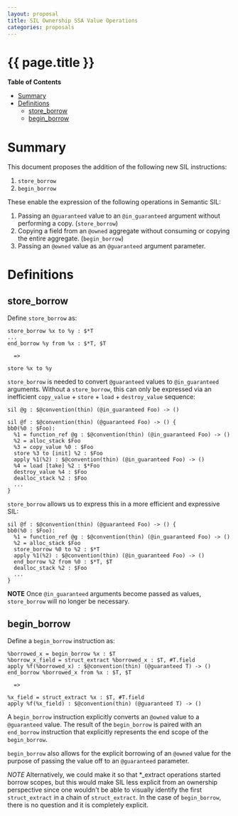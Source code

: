 ```yaml
---
layout: proposal
title: SIL Ownership SSA Value Operations
categories: proposals
---
```


# {{ page.title }}

<!-- markdown-toc start - Don't edit this section. Run M-x markdown-toc-generate-toc again -->
**Table of Contents**

- [Summary](#summary)
- [Definitions](#definitions)
    - [store_borrow](#storeborrow)
    - [begin_borrow](#beginborrow)

<!-- markdown-toc end -->

# Summary

This document proposes the addition of the following new SIL instructions:

1. `store_borrow`
2. `begin_borrow`

These enable the expression of the following operations in Semantic SIL:

1. Passing an `@guaranteed` value to an `@in_guaranteed` argument without
   performing a copy. (`store_borrow`)
2. Copying a field from an `@owned` aggregate without consuming or copying the entire
   aggregate. (`begin_borrow`)
3. Passing an `@owned` value as an `@guaranteed` argument parameter.

# Definitions

## store_borrow

Define `store_borrow` as:

    store_borrow %x to %y : $*T
    ...
    end_borrow %y from %x : $*T, $T

      =>

    store %x to %y

`store_borrow` is needed to convert `@guaranteed` values to `@in_guaranteed`
arguments. Without a `store_borrow`, this can only be expressed via an
inefficient `copy_value` + `store` + `load` + `destroy_value` sequence:

    sil @g : $@convention(thin) (@in_guaranteed Foo) -> ()

    sil @f : $@convention(thin) (@guaranteed Foo) -> () {
    bb0(%0 : $Foo):
      %1 = function_ref @g : $@convention(thin) (@in_guaranteed Foo) -> ()
      %2 = alloc_stack $Foo
      %3 = copy_value %0 : $Foo
      store %3 to [init] %2 : $Foo
      apply %1(%2) : $@convention(thin) (@in_guaranteed Foo) -> ()
      %4 = load [take] %2 : $*Foo
      destroy_value %4 : $Foo
      dealloc_stack %2 : $Foo
      ...
    }

`store_borrow` allows us to express this in a more efficient and expressive SIL:

    sil @f : $@convention(thin) (@guaranteed Foo) -> () {
    bb0(%0 : $Foo):
      %1 = function_ref @g : $@convention(thin) (@in_guaranteed Foo) -> ()
      %2 = alloc_stack $Foo
      store_borrow %0 to %2 : $*T
      apply %1(%2) : $@convention(thin) (@in_guaranteed Foo) -> ()
      end_borrow %2 from %0 : $*T, $T
      dealloc_stack %2 : $Foo
      ...
    }

**NOTE** Once `@in_guaranteed` arguments become passed as values, `store_borrow`
will no longer be necessary.

## begin_borrow

Define a `begin_borrow` instruction as:

    %borrowed_x = begin_borrow %x : $T
    %borrow_x_field = struct_extract %borrowed_x : $T, #T.field
    apply %f(%borrowed_x) : $@convention(thin) (@guaranteed T) -> ()
    end_borrow %borrowed_x from %x : $T, $T

      =>

    %x_field = struct_extract %x : $T, #T.field
    apply %f(%x_field) : $@convention(thin) (@guaranteed T) -> ()
    
A `begin_borrow` instruction explicitly converts an `@owned` value to a
`@guaranteed` value. The result of the `begin_borrow` is paired with an
`end_borrow` instruction that explicitly represents the end scope of the
`begin_borrow`.

`begin_borrow` also allows for the explicit borrowing of an `@owned` value for
the purpose of passing the value off to an `@guaranteed` parameter.

*NOTE* Alternatively, we could make it so that *_extract operations started
borrow scopes, but this would make SIL less explicit from an ownership
perspective since one wouldn't be able to visually identify the first
`struct_extract` in a chain of `struct_extract`. In the case of `begin_borrow`,
there is no question and it is completely explicit.
